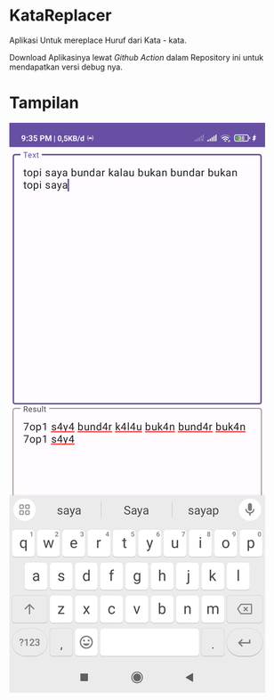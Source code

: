 # KataReplacer

Aplikasi Untuk mereplace Huruf dari Kata - kata.

Download Aplikasinya lewat _Github Action_ dalam Repository ini untuk mendapatkan versi debug nya.

# Tampilan
![katareplacer](photo/Screenshot_2023-12-18-21-35-06-403_qz.katareplacer.jpg)
